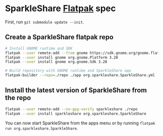 # SparkleShare [Flatpak](http://flatpak.org/) spec

First, run `git submodule update --init`.


## Create a SparkleShare flatpak repo

```bash
# Install GNOME runtime and SDK
flatpak --user remote-add --from gnome https://sdk.gnome.org/gnome.flatpakrepo
flatpak --user install gnome org.gnome.Platform 3.28
flatpak --user install gnome org.gnome.Sdk 3.28

# Build repository with GNOME runtime and SparkleShare app
flatpak-builder --repo=./repo ./app org.sparkleshare.SparkleShare.yml
```


## Install the latest version of SparkleShare from the repo

```bash
flatpak --user remote-add --no-gpg-verify sparkleshare ./repo
flatpak --user install sparkleshare org.sparkleshare.SparkleShare
```

You can now start SparkleShare from the apps menu or by running `flatpak run org.sparkleshare.SparkleShare`.

